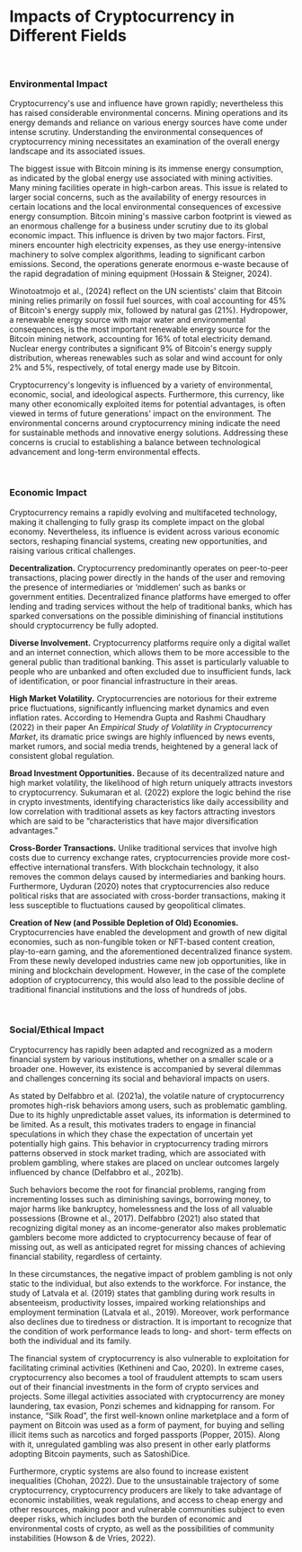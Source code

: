 Impacts of Cryptocurrency in Different Fields 
========
</br>

### Environmental Impact 

Cryptocurrency's use and influence have grown rapidly; nevertheless this has raised considerable environmental concerns. Mining operations and its energy demands and reliance on various energy sources have come under intense scrutiny. Understanding the environmental consequences of cryptocurrency mining necessitates an examination of the overall energy landscape and its associated issues.

The biggest issue with Bitcoin mining is its immense energy consumption, as indicated by the global energy use associated with mining activities. Many mining facilities operate in high-carbon areas. This issue is related to larger social concerns, such as the availability of energy resources in certain locations and the local environmental consequences of excessive energy consumption. Bitcoin mining's massive carbon footprint is viewed as an enormous challenge for a business under scrutiny due to its global economic impact. This influence is driven by two major factors. First, miners encounter high electricity expenses, as they use energy-intensive machinery to solve complex algorithms, leading to significant carbon emissions. Second, the operations generate enormous e-waste because of the rapid degradation of mining equipment (Hossain & Steigner, 2024).

Winotoatmojo et al., (2024) reflect on the UN scientists' claim that Bitcoin mining relies primarily on fossil fuel sources, with coal accounting for 45% of Bitcoin's energy supply mix, followed by natural gas (21%). Hydropower, a renewable energy source with major water and environmental consequences, is the most important renewable energy source for the Bitcoin mining network, accounting for 16% of total electricity demand. Nuclear energy contributes a significant 9% of Bitcoin's energy supply distribution, whereas renewables such as solar and wind account for only 2% and 5%, respectively, of total energy made use by Bitcoin.

Cryptocurrency's longevity is influenced by a variety of environmental, economic, social, and ideological aspects. Furthermore, this currency, like many other economically exploited items for potential advantages, is often viewed in terms of future generations' impact on the environment. The environmental concerns around cryptocurrency mining indicate the need for sustainable methods and innovative energy solutions. Addressing these concerns is crucial to establishing a balance between technological advancement and long-term environmental effects.

</br>

### Economic Impact 

Cryptocurrency remains a rapidly evolving and multifaceted technology, making it challenging to fully grasp its complete impact on the global economy. Nevertheless, its influence is evident across various economic sectors, reshaping financial systems, creating new opportunities, and raising various  critical challenges.

**Decentralization.** Cryptocurrency predominantly operates on peer-to-peer transactions, placing power directly in the hands of the user and removing the presence of intermediaries or ‘middlemen’ such as banks or government entities. Decentralized finance platforms have emerged to offer lending and trading services without the help of traditional banks, which has sparked conversations on the possible diminishing of financial institutions should cryptocurrency be fully adopted.

**Diverse Involvement.** Cryptocurrency platforms require only a digital wallet and an internet connection, which allows them to be more accessible to the general public than traditional banking. This asset is particularly valuable to people who are unbanked and often excluded due to insufficient funds, lack of identification, or poor financial infrastructure in their areas. 

**High Market Volatility.** Cryptocurrencies are notorious for their extreme price fluctuations, significantly influencing market dynamics and even inflation rates. According to Hemendra Gupta and Rashmi Chaudhary (2022) in their paper An _Empirical Study of Volatility in Cryptocurrency Market_, its dramatic price swings are highly influenced by news events, market rumors, and social media trends, heightened by a general lack of consistent global regulation.

**Broad Investment Opportunities.** Because of its decentralized nature and high market volatility, the likelihood of high return uniquely attracts investors to cryptocurrency. Sukumaran et al. (2022) explore the logic behind the rise in crypto investments, identifying characteristics like daily accessibility and low correlation with traditional assets as key factors attracting investors  which are said to be “characteristics that have major diversification advantages.”

**Cross-Border Transactions.** Unlike traditional services that involve high costs due to currency exchange rates, cryptocurrencies provide more cost-effective international transfers. With blockchain technology, it also removes the common delays caused by intermediaries and banking hours. Furthermore, Uyduran (2020) notes that cryptocurrencies also reduce political risks that are associated with cross-border transactions, making it less susceptible to fluctuations caused by geopolitical climates.

**Creation of New (and Possible Depletion of Old) Economies.** Cryptocurrencies have enabled the development and growth of new digital economies, such as non-fungible token or NFT-based content creation, play-to-earn gaming, and the aforementioned decentralized finance system. From these newly developed industries came new job opportunities, like in mining and blockchain development. However, in the case of the complete adoption of cryptocurrency, this would also lead to the possible decline of traditional financial institutions and the loss of hundreds of jobs.

</br>

### Social/Ethical Impact

Cryptocurrency has rapidly been adapted and recognized as a modern financial system by various institutions, whether on a smaller scale or a broader one. However, its existence is accompanied by several dilemmas and challenges concerning its social and behavioral impacts on users.

As stated by Delfabbro et al. (2021a), the volatile nature of cryptocurrency promotes high-risk behaviors among users, such as problematic gambling. Due to its highly unpredictable asset values, its information is determined to be limited. As a result, this motivates traders to engage in financial speculations in which they chase the expectation of uncertain yet potentially high gains. This behavior in cryptocurrency trading mirrors patterns observed in stock market trading, which are associated with problem gambling, where stakes are placed on unclear outcomes largely influenced by chance (Delfabbro et al., 2021b). 

Such behaviors become the root for financial problems, ranging from incrementing losses such as diminishing savings, borrowing money, to major harms like bankruptcy, homelessness and the loss of all valuable possessions (Browne et al., 2017). Delfabbro (2021) also stated that recognizing digital money as an income-generator also makes problematic gamblers become more addicted to cryptocurrency because of fear of missing out, as well as anticipated regret for missing chances of achieving financial stability, regardless of certainty.

In these circumstances, the negative impact of problem gambling is not only static to the individual, but also extends to the workforce. For instance, the study of Latvala et al. (2019) states that gambling during work results in absenteeism, productivity losses, impaired working relationships and employment termination (Latvala et al., 2019). Moreover, work performance also declines due to tiredness or distraction. It is important to recognize that the condition of work performance leads to long- and short- term effects on both the individual and its family.

The financial system of cryptocurrency is also vulnerable to exploitation for facilitating criminal activities (Kethineni and Cao, 2020). In extreme cases, cryptocurrency also becomes a tool of fraudulent attempts to scam users out of their financial investments in the form of crypto services and projects. Some illegal activities associated with cryptocurrency are money laundering, tax evasion, Ponzi schemes and kidnapping for ransom. For instance, “Silk Road”, the first well-known online marketplace and a form of payment on Bitcoin was used as a form of payment, for buying and selling illicit items such as narcotics and forged passports (Popper, 2015). Along with it, unregulated gambling was also present in other early platforms adopting Bitcoin payments, such as SatoshiDice.

Furthermore, cryptic systems are also found to increase existent inequalities (Chohan, 2022).  Due to the unsustainable trajectory of some cryptocurrency, cryptocurrency producers are likely to take advantage of economic instabilities, weak regulations, and access to cheap energy and other resources, making poor and vulnerable communities subject to even deeper risks, which includes both the burden of economic  and environmental costs of crypto, as well as the possibilities of community instabilities (Howson & de Vries, 2022). 

